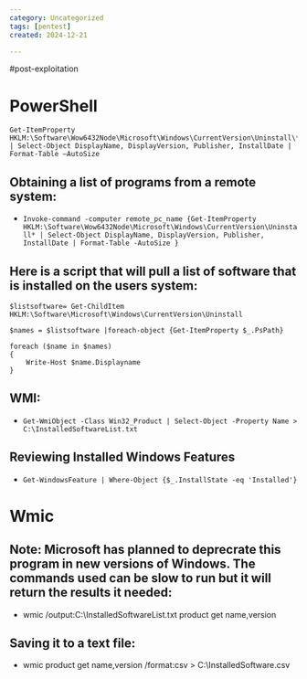 ```yaml
---
category: Uncategorized
tags: [pentest]
created: 2024-12-21

---
```

#post-exploitation
# PowerShell

```
Get-ItemProperty HKLM:\Software\Wow6432Node\Microsoft\Windows\CurrentVersion\Uninstall\* | Select-Object DisplayName, DisplayVersion, Publisher, InstallDate | Format-Table –AutoSize
```

## Obtaining a list of programs from a remote system:

- ```Invoke-command -computer remote_pc_name {Get-ItemProperty HKLM:\Software\Wow6432Node\Microsoft\Windows\CurrentVersion\Uninstall* | Select-Object DisplayName, DisplayVersion, Publisher, InstallDate | Format-Table -AutoSize }```

## Here is a script that will pull a list of software that is installed on the users system:

```
$listsoftware= Get-ChildItem HKLM:\Software\Microsoft\Windows\CurrentVersion\Uninstall

$names = $listsoftware |foreach-object {Get-ItemProperty $_.PsPath}

foreach ($name in $names)
{
    Write-Host $name.Displayname
}
```

## WMI:

- ```Get-WmiObject -Class Win32_Product | Select-Object -Property Name > C:\InstalledSoftwareList.txt ```

## Reviewing Installed Windows Features

- ```Get-WindowsFeature | Where-Object {$_.InstallState -eq 'Installed'}```

# Wmic 

## Note: Microsoft has planned to deprecrate this program in new versions of Windows. The commands used can be slow to run but it will return the results it needed:

- wmic /output:C:\InstalledSoftwareList.txt product get name,version

## Saving it to a text file:

- wmic product get name,version /format:csv > C:\InstalledSoftware.csv